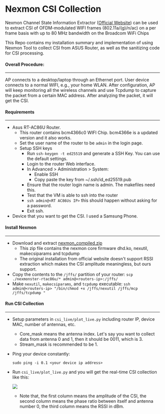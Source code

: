 # **Nexmon CSI Collection**

Nexmon Channel State Information Extractor ([Official Website](https://github.com/seemoo-lab/nexmon_csi)) can be used to extract CSI of OFDM-modulated WIFI frames (802.11a/(g)/n/ac) on a per frame basis with up to 80 MHz bandwidth on the Broadcom WiFi Chips

This Repo contains my installation summary and implementation of using Nexmon Tool to collect CSI from ASUS Router, as well as the sanitizing code for CSI processing.

#### Overall Procedure:

***

AP connects to a desktop/laptop through an Ethernet port. User device connects to a normal WIFI, e.g., your home WLAN. After configuration, AP will keep monitoring all the wireless channels and use Tcpdump to capture the packet from a certain MAC address. After analyzing the packet, it will get the CSI.

#### Requirements

***

- Asus RT-AC86U Router. 
  - This router contains bcm4366c0 WIFI Chip. bcm4366e is a updated version and it also works.
  - Set the user name of the router to be `admin` in the login page.
  - Setup SSH keys
    - Run `ssh-keygen -t ed25519` and generate a SSH Key. You can use the default settings.
    - Login to the router Web interface.
    - In Advanced > Administration > System:
      - Enable SSH
      - Copy paste the key from ~/.ssh/id_ed25519.pub
    - Ensure that the router login name is admin. The makefiles need this.
    - Test that the VM is able to ssh into the router
    - `ssh admin@<RT AC86Us IP>` this should happen without asking for a password.
    - Exit ssh. 
- Device that you want to get the CSI. I used a Samsung Phone.



#### Install Nexmon

***

- Download and extract [nexmon_compiled.zip](https://github.com/zikunliu6/CSI_Extraction_Nexmon/blob/main/nexmon_compiled.zip)
  - This zip file contains the nexmon core firmware dhd.ko, nexutil, makecsiparams and tcpdump
  - The original installation from official website doesn't support RSSI extraction which makes the CSI amplitude meaningless, but ours support.
- Copy the contents to the `/jffs/` partition of your router: `scp ./nexmonster-rtac86u/* admin@<routers-ip>:/jffs/`
- Make `nexutil`, `makecsiparams`, and `tcpdump` executable: `ssh admin@<routers-ip> "/bin/chmod +x /jffs/nexutil /jffs/mcp /jffs/tcpdump "`



#### Run CSI Collection

***

- Setup parameters in `csi_live/plot_live.py` including router IP, device MAC, number of antennas, etc.

  - Core_mask means the antenna index. Let's say you want to collect data from antenna 0 and 1, then it should be 0011, which is 3.
  - Stream_mask is recommended to be 1.

- Ping your device constantly:

  ```
  sudo ping -i 0.1 <your device ip address>
  ```

- Run `csi_live/plot_live.py` and you will get the real-time CSI collection like this:

  ![](/home/zikunliu/Zikun/Nexmon_CSI/CSI_Extraction_Nexmon/demo.gif)

  - Note that, the first column means the amplitude of the CSI, the second column means the phase ratio between itself and antenna number 0, the third column means the RSSI in dBm.